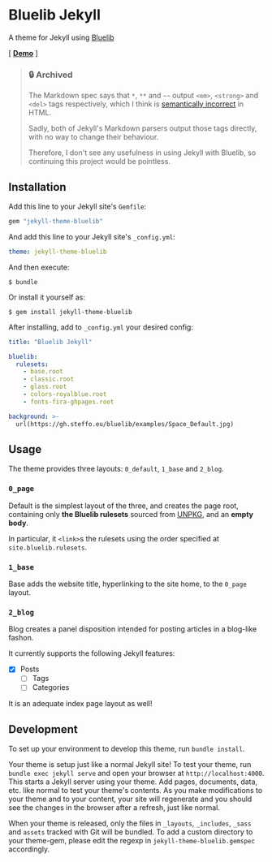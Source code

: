 # Bluelib Jekyll

A theme for Jekyll using [Bluelib](https://github.com/steffo99/bluelib)

\[ [**Demo**](https://gh.steffo.eu/jekyll-theme-bluelib/) \]

> ### **🔒 Archived** 
> 
> The Markdown spec says that `*`, `**` and `~~` output `<em>`, `<strong>` and `<del>` tags respectively, which I think is [semantically incorrect](https://developer.mozilla.org/en-US/docs/Web/HTML/Element/b#usage_notes) in HTML.
> 
> Sadly, both of Jekyll's Markdown parsers output those tags directly, with no way to change their behaviour.
> 
> Therefore, I don't see any usefulness in using Jekyll with Bluelib, so continuing this project would be pointless.

## Installation

Add this line to your Jekyll site's `Gemfile`:

```ruby
gem "jekyll-theme-bluelib"
```

And add this line to your Jekyll site's `_config.yml`:

```yaml
theme: jekyll-theme-bluelib
```

And then execute:

```console
$ bundle
```

Or install it yourself as:

```console 
$ gem install jekyll-theme-bluelib
```

After installing, add to `_config.yml` your desired config:
```yml 
title: "Bluelib Jekyll"

bluelib: 
  rulesets:
    - base.root
    - classic.root
    - glass.root
    - colors-royalblue.root
    - fonts-fira-ghpages.root

background: >-
  url(https://gh.steffo.eu/bluelib/examples/Space_Default.jpg)
```

## Usage

The theme provides three layouts: `0_default`, `1_base` and `2_blog`.

### `0_page`

Default is the simplest layout of the three, and creates the page root, containing only **the Bluelib rulesets** sourced from [UNPKG](https://unpkg.com/), and an **empty body**.

In particular, it `<link>`s the rulesets using the order specified at `site.bluelib.rulesets`.

### `1_base`

Base adds the website title, hyperlinking to the site home, to the `0_page` layout.

### `2_blog`

Blog creates a panel disposition intended for posting articles in a blog-like fashon.

It currently supports the following Jekyll features:

- [x] Posts
    - [ ] Tags
    - [ ] Categories

It is an adequate index page layout as well!

## Development

To set up your environment to develop this theme, run `bundle install`.

Your theme is setup just like a normal Jekyll site! To test your theme, run `bundle exec jekyll serve` and open your browser at `http://localhost:4000`. This starts a Jekyll server using your theme. Add pages, documents, data, etc. like normal to test your theme's contents. As you make modifications to your theme and to your content, your site will regenerate and you should see the changes in the browser after a refresh, just like normal.

When your theme is released, only the files in `_layouts`, `_includes`, `_sass` and `assets` tracked with Git will be bundled.
To add a custom directory to your theme-gem, please edit the regexp in `jekyll-theme-bluelib.gemspec` accordingly.
